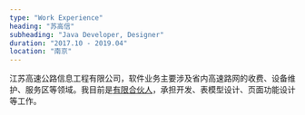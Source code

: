 ```yaml
---
type: "Work Experience"
heading: "苏高信"
subheading: "Java Developer, Designer"
duration: "2017.10 - 2019.04"
location: "南京"
---
```


江苏高速公路信息工程有限公司，软件业务主要涉及省内高速路网的收费、设备维护、服务区等领域。我目前是<a href="https://xin.baidu.com/detail/compinfo?pid=xlTM-TogKuTwFV39OYRXBcpt6RnlnUtsuwmd&from=ps" target="_blank">有限合伙人</a>，承担开发、表模型设计、页面功能设计等工作。